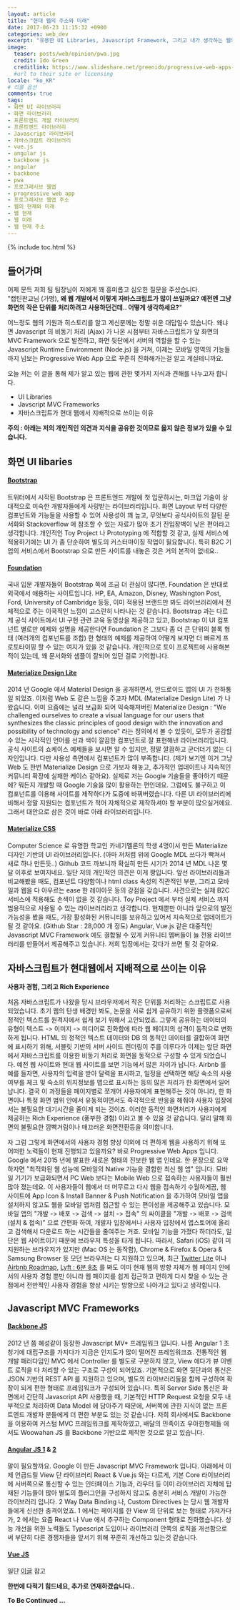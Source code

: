```yaml
---
layout: article
title: "현대 웹의 주소와 미래"
date: 2017-06-23 11:15:32 +0900
categories: web_dev
excerpt: "유용한 UI Libraries, Javascript Framework, 그리고 내가 생각하는 웹의 현재 주소와 방향"
image:
  teaser: posts/web/opinion/pwa.jpg
  credit: Ido Green
  creditlink: https://www.slideshare.net/greenido/progressive-web-apps-tlv
  #url to their site or licensing
locale: "ko_KR"
# 리플 옵션
comments: true
tags:
- 화면 UI 라이브러리
- 화면 라이브러리
- 프론트엔드 개발 라이브러리
- 프론트엔드 라이브러리
- Javascript 라이브러리
- 자바스크립트 라이브러리
- vue.js
- angular js
- backbone js
- angular
- backbone
- pwa
- 프로그레시브 웹앱
- progressive web app
- 프로그레시브 웹앱 주소
- 웹의 현재와 미래
- 웹 현재
- 웹 미래
- 웹 현재 주소
---
```

{% include toc.html %}

## 들어가며
어제 문득 저희 팀 팀장님이 저에게 꽤 흥미롭고 심오한 질문을 주셨습니다. <br>
"캡틴판교님 (가명), **왜 웹 개발에서 이렇게 자바스크립트가 많이 쓰일까요? 예전엔 그냥 화면의 작은 단위를 처리하려고 사용하던건데.. 어떻게 생각하세요?**"

어느정도 웹의 기원과 히스토리를 알고 계신분께는 정말 쉬운 대답일수 있습니다. 왜냐면 Javascript 의 비동기 처리 (Ajax) 가 나온 시점부터 자바스크립트가 앞 화면의 MVC Framework 으로 발전하고, 화면 뒷단에서 서버의 역할을 할 수 있는 Javascript Runtime Environment (Node.js) 을 거쳐, 이제는 모바일 영역의 기능들까지 넘보는 Progressive Web App 으로 꾸준히 진화해가는걸 알고 계실테니까요.

오늘 저는 이 글을 통해 제가 알고 있는 웹에 관한 몇가지 지식과 견해를 나누고자 합니다.
- UI Libraries
- Javscript MVC Frameworks
- 자바스크립트가 현대 웹에서 지배적으로 쓰이는 이유

**주의 : 아래는 저의 개인적인 의견과 지식을 공유한 것이므로 옳지 않은 정보가 있을 수 있습니다.**

## 화면 UI libaries
#### [Bootstrap](http://getbootstrap.com/)

트위터에서 시작된 Bootstrap 은 프론트엔드 개발에 첫 입문하시는, 마크업 기술이 상대적으로 미숙한 개발자들에게 사랑받는 라이브러리입니다.
화면 Layout 부터 다양한 컴포넌트와 기능들을 사용할 수 있어 사용성이 꽤 높고, 무엇보다 공식사이트의 잘된 문서화와 Stackoverflow 에 참조할 수 있는 자료가 많아
초기 진입장벽이 낮은 편이라고 생각합니다. 개인적인 Toy Project 나 Prototyping 에 적합할 것 같고, 실제 서비스에 적용하기에는 UI 가 좀 단순하여
별도의 커스터마이징 작업이 필요합니다. 특히 B2C 기업의 서비스에서 Bootstrap 으로 만든 사이트를 내놓은 것은 거의 본적이 없네요..

#### [Foundation](http://foundation.zurb.com/)
국내 입문 개발자들이 Bootstrap 쪽에 조금 더 관심이 많다면, Foundation 은 반대로 외국에서 애용하는 사이트입니다. HP, EA, Amazon, Disney, Washington Post, Ford, University of Cambridge 등등, 이미 적용된 브랜드만 봐도 라이브러리에서 전체적으로 주는 이국적인 느낌이 고스란히 나타나는 것 같습니다.
Bootstrap 과는 다르게 공식 사이트에서 UI 구현 관련 교육 동영상을 제공하고 있고, Bootstrap 이 UI 컴포넌트 별로만 예제와 설명을 제공한다면
Foundation 은 그보다 좀 더 큰 단위의 블록 형태 (여러개의 컴포넌트를 조합) 한 형태의 예제를 제공하여 어떻게 보자면 더 빠르게 프로토타이핑 할 수 있는 여지가 있을 것 같습니다.
개인적으로 토이 프로젝트에 사용해본 적이 있는데, 꽤 문서화와 샘플이 잘되어 있던 걸로 기억합니다.

#### [Materialize Design Lite](https://getmdl.io/started/)
2014 년 Google 에서 Material Design 을 공개하면서, 안드로이드 앱의 UI 가 천하통일 되었죠. 이처럼 Web 도 같은 느낌을 주고자 MDL (Materialize Design Lite) 가 나왔습니다.
이미 요즘에는 널리 보급화 되어 익숙해져버린 Materialize Design : "We challenged ourselves to create a visual language for our users that synthesizes the classic principles of good design with the innovation and possibility of technology and science" 라는 정의에서 볼 수 있듯이, 모두가 공감할 수 있는 시각적인 언어를 선과 색이 깔끔한 컴포넌트로 잘 표현해낸 라이브러리입니다. 공식 사이트의 쇼케이스 예제들을 보시면 알 수 있지만, 정말 깔끔하고 군더더기 없는 디자인입니다.
다만 사용성 측면에서 컴포넌트가 많이 부족합니다. (제가 보기엔 이거 그냥 Web 도 한번 Materialize Design 으로 가보자 해놓고, 추가적인 업데이트나 지속적인 커뮤니티 확장에 실패한 케이스 같아요). 실제로 저는 Google 기술들을 좋아하기 때문에? 뭐든지 개발할 때 Google 기술을 많이 활용하는 편인데요.
그럼에도 불구하고 이 컴포넌트를 이용해 사이트를 제작하다가 도중에 바꿔버렸습니다. 다른 UI 라이브러리에 비해서 정말 지원되는 컴포넌트가 적어 자체적으로 제작하셔야 할 부분이
많으실거에요. 그래서 대안으로 삼은 것이 바로 아래 라이브러리입니다.

#### [Materialize CSS](http://materializecss.com/)
Computer Science 로 유명한 학교인 카네기멜론의 학생 4명이서 만든 Materialize 디자인 기반의 UI 라이브러리입니다. (아마 저처럼 위에 Google MDL 쓰다가 빡쳐서 새로 하나 만든듯..) Github 코드 까보니까 확실히 만든 시기가 2014 년 MDL 나온 몇달 이후로 보여지네요. 일단 저의 개인적인 의견은 이게 짱입니다. 앞선 라이브러리들과 비교해봤을 때도, 컴포넌트 다양함이나 html class 속성의 직관적인 부분, 그리고 모바일과 웹을 다 아우르는 ease 한 레이아웃 등의 강점을 갖습니다. 사견으로는 실제 B2C 서비스에 적용해도 손색이 없을 것 같습니다. Toy Project 에서 부터 실제 서비스 까지 범용적으로 사용될 수 있는 라이브러리라고 생각합니다. 현재뿐만 아니라 앞으로의 발전 가능성을 봤을 때도, 가장 활성화된 커뮤니티를 보유하고 있어서 지속적으로 업데이트가 될 것 같아요. (Github Star : 28,000 개 정도)
Angular, Vue.js 같은 대중적인 Javascript MVC Framework 에도 결합될 수 있게 커뮤니티 멤버들이 늘 전용 라이브러리를 만들어서 제공해주고 있습니다. 저희 입장에서는 갖다가 쓰면 될 것 같아요.

## 자바스크립트가 현대웹에서 지배적으로 쓰이는 이유
**사용자 경험, 그리고 Rich Experience**

처음 자바스크립트가 나왔을 당시 브라우저에서 작은 단위를 처리하는 스크립트로 사용되었습니다. 초기 웹의 탄생 배경만 봐도, 논문을 서로 쉽게 공유하기 위한 플랫폼으로써 정적인 텍스트를 원격지에서 쉽게 보기 위해서 고안되었죠. 그렇게 공유하는 데이터의 유형이 텍스트 -> 이미지 -> 미디어로 진화함에 따라 웹 페이지의 성격이 동적으로 변화하게 됩니다. HTML 의 정적인 텍스트 데이터와 DB 의 동적인 데이터를 결합하여 화면에 표시하기 위해, 서블릿 기반의 서버 사이드 렌더링이 주를 이루다가 이제는 앞단 화면에서 자바스크립트를 이용한 비동기 처리로 화면을 동적으로 구성할 수 있게 되었습니다. 예전 웹 사이트와 현대 웹 사이트를 보면 기능에서 많은 차이가 납니다. Airbnb 를 예를 들자면, 사용자의 입력을 받아 달력을 표시하고, 일정을 선택하면 해당 숙소의 사용여부를 체크 및 숙소의 위치정보를 맵으로 표시하는 등의 많은 처리가 한 화면에서 일어납니다. 결국 이 과정들을 페이지별로 쪼개어 사용자에게 표현해주는 것이 아니라, 한 화면이나 특정 화면 범위 안에서 유동적이면서도 즉각적으로 반응을 해줘야 사용자 입장에서는 불필요한 대기시간을 줄이게 되는 것이죠.
이러한 동적인 화면처리가 사용자에게 제공하는 Rich Experience (풍부한 경험) 이라고 볼 수 있을 것 같습니다. 달리 말해 화면의 불필요한 깜빡거림이나 매끄러운 화면전환등을 의미합니다.

자 그럼 그렇게 화면에서의 사용자 경험 향상 이외에 더 편하게 웹을 사용하기 위해 또 어떠한 노력들이 현재 진행되고 있을까요?
바로 Progressive Web Apps 입니다. Google 에서 2015 년에 발표한 새로운 형태의 진보한 웹 앱 인데요. 한 문장으로 요약하자면 "최적화된 웹 성능에 모바일의 Native 기능을 결합한 최신 웹 앱" 입니다. 모바일 기기가 보급화되면서 PC Web 보다는 Mobile Web 으로 접속하는 사용자들이 훨씬 많아 졌는데요. 이 사용자들이 웹에서 더 머무르고 다시 웹을 접속하기 수월하게끔, 웹 사이트에 App Icon & Install Banner & Push Notification 을 추가하여 모바일 앱을 설치하지 않고도 웹을 모바일 앱처럼 접근할 수 있는 편이성을 제공해주고 있습니다. 모바일 앱의 "개발 -> 배포 -> 검색 -> 설치 -> 접속" 의 싸이클을 "개발 -> 배포 -> 검색 (설치 & 접속)" 으로 간편화 하여, 개발자 입장에서나 사용자 입장에서 앱스토어에 올리고 검색해서 다운로드 하는 시간들을 줄여주는 거죠. 모바일 기능을 가졌다 하더라도, 일단은 웹 사이트이기 때문에 브라우저 특성을 타게 됩니다. 따라서, Safari (iOS) 같이 미지원하는 브라우저가 있지만 (Mac OS 는 동작함), Chrome & Firefox & Opera & Samsung Browser 등 모던 브라우저는 다 지원하고 있으며, 최근 [Twitter Lite](https://blog.twitter.com/official/en_us/topics/product/2017/introducing-twitter-lite.html) 이나 [Airbnb Roadmap](https://medium.com/airbnb-engineering/rearchitecting-airbnbs-frontend-5e213efc24d2), [Lyft : 6분 8초](https://www.youtube.com/watch?v=m-sCdS0sQO8&t=604s) 를 봐도 이미 현재 웹의 방향 자체가 웹 페이지 안에서의 사용자 경험 뿐만 아니라 웹 페이지를 쉽게 접근하고 편하게 다시 찾을 수 있는 관점에서 전반적인 사용자 경험을 향상 시키는 방향으로 나아가고 있다고 생각합니다.

## Javascript MVC Frameworks
#### [Backbone JS](http://backbonejs.org/)
2012 년 쯤 혜성같이 등장한 Javascript MV* 프레임워크 입니다. 나름 Angular 1 초창기에 대립구조를 가지다가 지금은 인지도가 많이 떨어진 프레임워크죠.
전통적인 웹 개발 패러다임인 MVC 에서 Controller 를 별도로 구분하지 않고, View 에다가 뷰 이벤트 로직을 다 처리할 수 있는 구조로 구성이 되어있죠. 기본적으로 화면 뒷단과의 통신은 JSON 기반의 REST API 를 지원하고 있으며, 별도의 라이브러리들을 함께 구성하여 확장이 되게 편한 형태로 프레임워크가 구성되어 있습니다. 특히 Server Side 통신은 화면에서 간단히 Javascript API 사용했을 때, 기본적인 HTTP Request 요청을 모두 내부적으로 처리하여 Data Model 에 담아주기 때문에, 서버쪽에 관한 지식이 없는 프론트엔드 개발자 분들에게 더 편한 부분도 있는 것 같습니다. 저희 회사에서도 Backbone 을 이용하여 커스텀 MVC 프레임워크를 제작하였고, 배달의 민족이죠 우아한형제들 에서도 Woowahan JS 를 Backbone 기반으로 제작한 것으로 알고 있습니다.

#### [Angular JS 1](https://angularjs.org/) & [2](https://angular.io/)
말이 필요할까요. Google 이 만든 Javascript MVC Framework 입니다. 아래에서 이제 언급드릴 View 단 라이브러리 React & Vue.js 와는 다르게, 기본 Core 라이브러리에 서버쪽으로 통신할 수 있는 인터페이스 기능과, 라우터 등 이미 라이브러리 자체에 탑재된 기능들이 많아 별도의 플러그인을 구성하지 않고도 충분히 서비스 개발이 가능한 라이브러리 입니다.
2 Way Data Binding 나, Custom Directives 는 당시 웹 개발자들에게 신선한 충격이었죠. 1 에서는 페이지를 한 View 의 단위로 보는 형태로 가져가다가, 2 에서는 요즘 React 나 Vue 에서 추구하는 Component 형태로 진화했습니다. 성능 개선을 위한 노력들도 Typescript 도입이나 라이브러리 안쪽의 로직을 개선함으로써 부단히 다른 경쟁자들을 앞서기 위해 꾸준히 개선하고 있는것 같습니다.

#### [Vue JS](https://vuejs.org/)
일단 [이글](https://joshua1988.github.io/web_dev/vuejs-tutorial-for-beginner/) 참고



**한번에 다적기 힘드네요, 추가로 연재하겠습니다..**

**To Be Continued ...**

